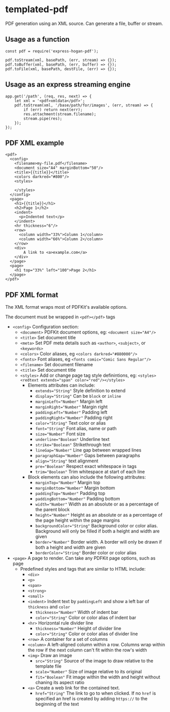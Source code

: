 # templated-pdf
PDF generation using an XML source. Can generate a file, buffer or stream.

## Usage as a function
```
const pdf = require('express-hogan-pdf');

pdf.toStream(xml, basePath, (err, stream) => {});
pdf.toBuffer(xml, basePath, (err, buffer) => {});
pdf.toFile(xml, basePath, destFile, (err) => {});

```

## Usage as an express streaming engine
```
app.get('/path', (req, res, next) => {
    let xml = '<pdf>xmldata</pdf>';
    pdf.toStream(xml, '/base/path/for/images', (err, stream) => {
        if (err) return next(err);
        res.attachment(stream.filename);
        stream.pipe(res);
    });
});

```

## PDF XML example
``` filename.pdfxml
<pdf>
  <config>
    <filename>my-file.pdf</filename>
    <document size="A4" marginBottom="50"/>
    <title>{{title}}</title>
    <colors darkred="#800"/>
    <styles>

    </styles>
  </config>
  <page>
    <h1>{{title}}</h1>
    <h2>Page 1</h2>
    <indent>
      <p>Indented text</p>
    </indent>
    <hr thickness="6"/>
    <row>
      <column width="33%">Column 1</column>
      <column width="66%">Column 2</column>
    </row>
    <div>
        A link to <a>example.com</a>
    </div>
  </page>
  <page>
    <h1 top="33%" left="100">Page 2</h1>
  </page>
</pdf>
```

## PDF XML format
The XML format wraps most of PDFKit's available options.

The document must be wrapped in `<pdf></pdf>` tags

- `<config>` Configuration section:
    + `<document>` PDFKit document options, eg: `<document size="A4"/>`
    + `<title>` Set document title
    + `<meta>` Set PDF meta details such as `<author>`, `<subject>`, or `<keywords>`
    + `<colors>` Color aliases, eg `<colors darkred="#880000"/>`
    + `<fonts>` Font aliases, eg `<fonts comic="Comic Sans Regular"/>`
    + `<filename>` Set document filename
    + `<title>` Set document title
    + `<styles>` Add or change page tag style definintions, eg: `<styles><redtext extends="span" color="red"/></styles>`
        * Elements attributes can include:
            - `extends="String"` Style definition to extend
            - `display="String"` Can be `block` or `inline`
            - `marginLeft="Number"` Margin left
            - `marginRight="Number"` Margin right
            - `paddingLeft="Number"` Padding left
            - `paddingRight="Number"` Padding right
            - `color="String"` Text color or alias
            - `font="String"` Font alias, name or path
            - `size="Number"` Font size
            - `underline="Boolean"` Underline text
            - `strike="Boolean"` Strikethrough text
            - `lineGap="Number"` Line gap between wrapped lines
            - `paragraphGap="Number"` Gaps between paragraphs
            - `align="String"` text alignment
            - `pre="Boolean"` Respect exact whitespace in tags
            - `trim="Boolean"` Trim whitespace at start of each line
        * Block elements can also include the following attributes:
            - `marginTop="Number"` Margin top
            - `marginBottom="Number"` Margin bottom
            - `paddingTop="Number"` Padding top
            - `paddingBottom="Number"` Padding bottom
            - `width="Number"` Width as an absolute or as a percentage of the parent block
            - `height="Number"` Height as an absolute or as a percentage of the page height within the page margins
            - `backgroundColor="String"` Background color or color alias. Background will only be filled if both a height and width are given
            - `border="Number"` Border width. A border will only be drawn if both a height and width are given
            - `borderColor="String"` Border color or color alias
- `<page>` A page to render. Can take any PDFKit page options, such as page
    + Predefined styles and tags that are similar to HTML include:
        * `<div>`
        * `<p>`
        * `<span>`
        * `<strong>`
        * `<small>`
        * `<indent>` Indent text by `paddingLeft` and show a left bar of `thickness` and `color`
            - `thickness="Number"` Width of indent bar
            - `color="String"` Color or color alias of indent bar
        * `<hr>` Horizontal rule divider line
            - `thickness="Number"` Height of divider line
            - `color="String"` Color or color alias of divider line
        * `<row>` A container for a set of columns
        * `<column>` A left-aligned column within a row. Columns wrap within the row if the next column can't fit within the row's width
        * `<img>` Draw an image
            - `src="String"` Source of the image to draw relative to the template file
            - `scale="Number"` Size of image relative to its original
            - `fit="Boolean"` Fit image within the width and height without chaning its aspect ratio
        * `<a>` Create a web link for the contained text.
            - `href="String"` The link to go to when clicked. If no `href` is specified an href is created by adding `https://` to the beginning of the text
